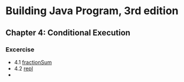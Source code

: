 # Building Java Program, 3rd edition

## Chapter 4: Conditional Execution

### Excercise
+ 4.1  [fractionSum](fractionSum.java)
+ 4.2  [repl](repl.java)
+ 
